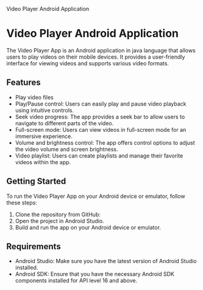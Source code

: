 Video Player Android Application
# Video Player Android Application
The Video Player App is an Android application in java language that allows users to play videos on their mobile devices. It provides a user-friendly interface for viewing videos and supports various video formats.

## Features
- Play video files
- Play/Pause control: Users can easily play and pause video playback using intuitive controls.
- Seek video progress: The app provides a seek bar to allow users to navigate to different parts of the video.
- Full-screen mode: Users can view videos in full-screen mode for an immersive experience.
- Volume and brightness control: The app offers control options to adjust the video volume and screen brightness.
- Video playlist: Users can create playlists and manage their favorite videos within the app.

## Getting Started
To run the Video Player App on your Android device or emulator, follow these steps:

1. Clone the repository from GitHub:
2. Open the project in Android Studio.
3. Build and run the app on your Android device or emulator.

## Requirements
- Android Studio: Make sure you have the latest version of Android Studio installed.
- Android SDK: Ensure that you have the necessary Android SDK components installed for API level 16 and above.
